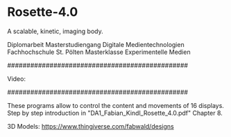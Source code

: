 # Rosette-4.0
A scalable, kinetic, imaging body.

Diplomarbeit
Masterstudiengang Digitale Medientechnologien
Fachhochschule St. Pölten
Masterklasse Experimentelle Medien

###############################################

Video:



###############################################

These programs allow to control the content and movements of 16 displays.
Step by step introduction in "DA1_Fabian_Kindl_Rosette_4.0.pdf" Chapter 8.

3D Models:
https://www.thingiverse.com/fabwald/designs
